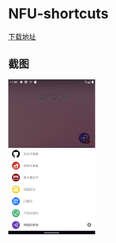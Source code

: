 # NFU-shortcuts

[下载地址](https://wwa.lanzoui.com/i5YTBpmchne)  

## 截图  
<img src="https://github.com/bqliang/NFU-shortcuts/blob/main/Screenshot_1.png?raw=true" width="35%">
